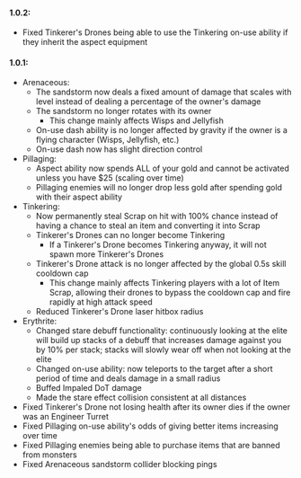 #### 1.0.2:
* Fixed Tinkerer's Drones being able to use the Tinkering on-use ability if they inherit the aspect equipment
#### 1.0.1:
* Arenaceous:
	* The sandstorm now deals a fixed amount of damage that scales with level instead of dealing a percentage of the owner's damage
	* The sandstorm no longer rotates with its owner
		* This change mainly affects Wisps and Jellyfish
	* On-use dash ability is no longer affected by gravity if the owner is a flying character (Wisps, Jellyfish, etc.)
	* On-use dash now has slight direction control
* Pillaging:
	* Aspect ability now spends ALL of your gold and cannot be activated unless you have $25 (scaling over time)
	* Pillaging enemies will no longer drop less gold after spending gold with their aspect ability
* Tinkering:
	* Now permanently steal Scrap on hit with 100% chance instead of having a chance to steal an item and converting it into Scrap
	* Tinkerer's Drones can no longer become Tinkering
		* If a Tinkerer's Drone becomes Tinkering anyway, it will not spawn more Tinkerer's Drones
	* Tinkerer's Drone attack is no longer affected by the global 0.5s skill cooldown cap
		* This change mainly affects Tinkering players with a lot of Item Scrap, allowing their drones to bypass the cooldown cap and fire rapidly at high attack speed
	* Reduced Tinkerer's Drone laser hitbox radius
* Erythrite:
	* Changed stare debuff functionality: continuously looking at the elite will build up stacks of a debuff that increases damage against you by 10% per stack; stacks will slowly wear off when not looking at the elite
	* Changed on-use ability: now teleports to the target after a short period of time and deals damage in a small radius
	* Buffed Impaled DoT damage
	* Made the stare effect collision consistent at all distances
* Fixed Tinkerer's Drone not losing health after its owner dies if the owner was an Engineer Turret
* Fixed Pillaging on-use ability's odds of giving better items increasing over time
* Fixed Pillaging enemies being able to purchase items that are banned from monsters
* Fixed Arenaceous sandstorm collider blocking pings